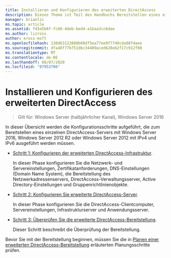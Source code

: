 ```yaml
---
title: Installieren und Konfigurieren des erweiterten DirectAccess
description: Dieses Thema ist Teil des Handbuchs Bereitstellen eines einzelnen DirectAccess-Servers mit erweiterten Einstellungen für Windows Server 2016.
manager: brianlic
ms.topic: article
ms.assetid: f45e5b6f-fc66-4deb-bed4-a1baa3cc6dae
ms.author: lizross
author: eross-msft
ms.openlocfilehash: 130d63122080b08df5ea77ee9f7749cda88f4aee
ms.sourcegitcommit: dfa48f77b751dbc34409aced628eb2f17c912f08
ms.translationtype: MT
ms.contentlocale: de-DE
ms.lasthandoff: 08/07/2020
ms.locfileid: "87953706"
---
```

# <a name="install-and-configure-advanced-directaccess"></a>Installieren und Konfigurieren des erweiterten DirectAccess

>Gilt für: Windows Server (halbjährlicher Kanal), Windows Server 2016

In dieser Übersicht werden die Konfigurationsschritte aufgeführt, die zum Bereitstellen eines einzelnen DirectAccess-Servers mit Windows Server 2016, Windows Server 2012 R2 oder Windows Server 2012 mit IPv4 und IPv6 ausgeführt werden müssen.

-   [Schritt 1: Konfigurieren der erweiterten DirectAccess-Infrastruktur](da-adv-configure-s1-infrastructure.md).

    In dieser Phase konfigurieren Sie die Netzwerk- und Servereinstellungen, Zertifikatanforderungen, DNS-Einstellungen (Domain Name System), die Bereitstellung des Netzwerkadressenservers, DirectAccess-Verwaltungsserver, Active Directory-Einstellungen und Gruppenrichtlinienobjekte.

-   [Schritt 2: Konfigurieren Sie erweiterte DirectAccess-Server](da-adv-configure-s2-servers.md).

    In dieser Phase konfigurieren Sie die DirectAccess-Clientcomputer, Servereinstellungen, Infrastrukturserver und Anwendungsserver.

-   [Schritt 3: Überprüfen Sie die erweiterte DirectAccess-Bereitstellung](da-adv-configure-s3-verify.md).

    Dieser Schritt beschreibt die Überprüfung der Bereitstellung.

Bevor Sie mit der Bereitstellung beginnen, müssen Sie die in [Planen einer erweiterten DirectAccess-Bereitstellung](Plan-an-Advanced-DirectAccess-Deployment.md) erläuterten Planungsschritte prüfen.



